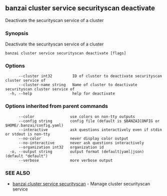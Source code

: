 ## banzai cluster service securityscan deactivate

Deactivate the securityscan service of a cluster

### Synopsis

Deactivate the securityscan service of a cluster

```
banzai cluster service securityscan deactivate [flags]
```

### Options

```
      --cluster int32         ID of cluster to deactivate securityscan cluster service of
      --cluster-name string   Name of cluster to deactivate securityscan cluster service of
  -h, --help                  help for deactivate
```

### Options inherited from parent commands

```
      --color                use colors on non-tty outputs
      --config string        config file (default is $BANZAICONFIG or $HOME/.banzai/config.yaml)
      --interactive          ask questions interactively even if stdin or stdout is non-tty
      --no-color             never display color output
      --no-interactive       never ask questions interactively
      --organization int32   organization id
  -o, --output string        output format (default|yaml|json) (default "default")
      --verbose              more verbose output
```

### SEE ALSO

* [banzai cluster service securityscan](banzai_cluster_service_securityscan.md)	 - Manage cluster securityscan service

